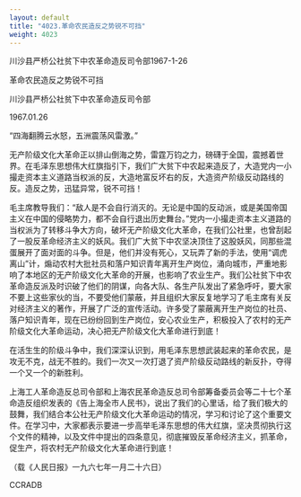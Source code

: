 ```yaml
---
layout: default
title: "4023.革命农民造反之势锐不可挡"
weight: 4023
---
```


川沙县严桥公社贫下中农革命造反司令部1967-1-26

革命农民造反之势锐不可挡

川沙县严桥公社贫下中农革命造反司令部

1967.01.26

“四海翻腾云水怒，五洲震荡风雷激。”

无产阶级文化大革命正以排山倒海之势，雷霆万钧之力，磅礴于全国，震撼着世界。在毛泽东思想伟大红旗指引下，我们广大贫下中农起来造反了，大造党内一小撮走资本主义道路当权派的反，大造地富反坏右的反，大造资产阶级反动路线的反。造反之势，迅猛异常，锐不可挡！

毛主席教导我们：“敌人是不会自行消灭的。无论是中国的反动派，或是美国帝国主义在中国的侵略势力，都不会自行退出历史舞台。”党内一小撮走资本主义道路的当权派为了转移斗争大方向，破坏无产阶级文化大革命，在我们公社里，也曾刮起了一股反革命经济主义的妖风。我们广大贫下中农坚决顶住了这股妖风，同那些混蛋展开了面对面的斗争。但是，他们并没有死心，又玩弄了新的手法，使用“调虎离山”计，煽动农村大批社员和落户知识青年离开生产岗位，涌向城市，严重地影响了本地区的无产阶级文化大革命的开展，也影响了农业生产。我们公社贫下中农革命造反派及时识破了他们的阴谋，向各大队、各生产队发出了紧急呼吁，要大家不要上这些家伙的当，不要受他们蒙蔽，并且组织大家反复地学习了毛主席有关反对经济主义的著作，开展了广泛的宣传活动。许多受了蒙蔽离开生产岗位的社员、落户知识青年，现在已纷纷回到生产岗位，安心农业生产，积极投入了农村的无产阶级文化大革命运动，决心把无产阶级文化大革命进行到底！

在活生生的阶级斗争中，我们深深认识到，用毛泽东思想武装起来的革命农民，是攻无不克，战无不胜的。我们一次又一次打退了资产阶级反动路线的新反扑，夺得一个又一个的新胜利。

上海工人革命造反总司令部和上海农民革命造反总司令部筹备委员会等二十七个革命造反组织发表的《告上海全市人民书》，说出了我们的心里话，给了我们极大的鼓舞，我们结合本公社无产阶级文化大革命运动的情况，学习和讨论了这个重要文件。在学习中，大家都表示要进一步高举毛泽东思想的伟大红旗，坚决贯彻执行这个文件的精神，以及文件中提出的四条意见，彻底摧毁反革命经济主义，抓革命，促生产，将农村无产阶级文化大革命进行到底！

（载《人民日报》一九六七年一月二十六日）

CCRADB

